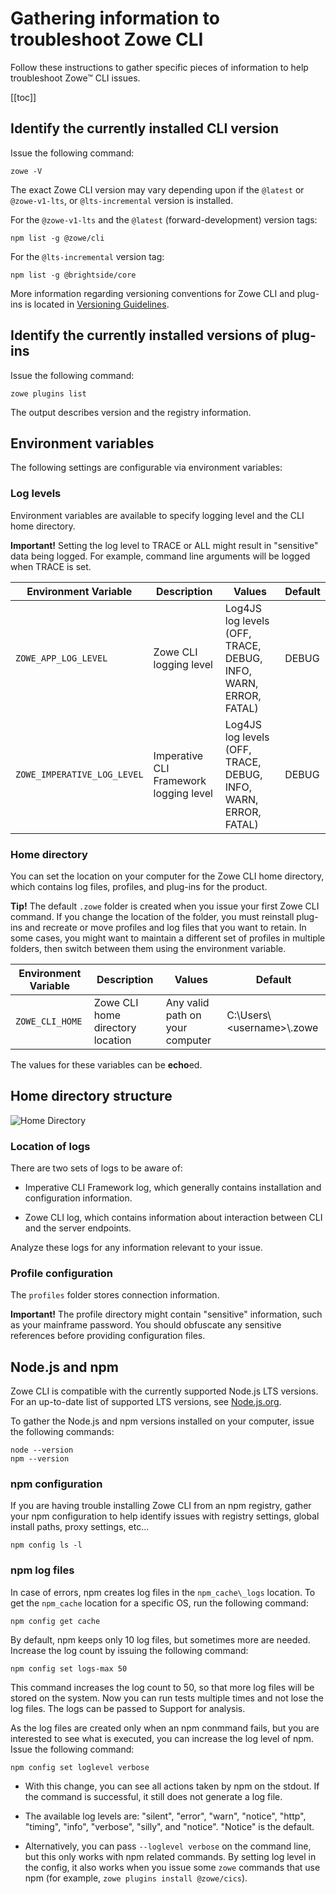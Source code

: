 # Gathering information to troubleshoot Zowe CLI

Follow these instructions to gather specific pieces of information to help troubleshoot Zowe&trade; CLI issues.

[[toc]]

## Identify the currently installed CLI version

Issue the following command:

```
zowe -V
```

The exact Zowe CLI version may vary depending upon if the `@latest` or `@zowe-v1-lts`, or `@lts-incremental` version is installed.

For the `@zowe-v1-lts` and the `@latest` (forward-development) version tags:

```
npm list -g @zowe/cli
```

For the `@lts-incremental` version tag:

```
npm list -g @brightside/core
```

More information regarding versioning conventions for Zowe CLI and plug-ins is located in [Versioning Guidelines](https://github.com/zowe/zowe-cli/blob/master/docs/MaintainerVersioning.md).

## Identify the currently installed versions of plug-ins

Issue the following command:

```
zowe plugins list
```

The output describes version and the registry information.

## Environment variables

The following settings are configurable via environment variables:

### Log levels

Environment variables are available to specify logging level and the CLI home directory.

**Important\!** Setting the log level to TRACE or ALL might result in "sensitive" data being logged. For example, command line arguments will be logged when TRACE is set.

| Environment Variable | Description | Values | Default |
| ---------------------- | ----------- |------- | ------- |
| `ZOWE_APP_LOG_LEVEL`        | Zowe CLI logging level            | Log4JS log levels (OFF, TRACE, DEBUG, INFO, WARN, ERROR, FATAL) | DEBUG   |
| `ZOWE_IMPERATIVE_LOG_LEVEL` | Imperative CLI Framework logging level | Log4JS log levels (OFF, TRACE, DEBUG, INFO, WARN, ERROR, FATAL) | DEBUG   |

### Home directory

You can set the location on your computer for the Zowe CLI home directory, which contains log files, profiles, and plug-ins for the product.

**Tip!** The default `.zowe` folder is created when you issue your first Zowe CLI command. If you change the location of the folder, you must reinstall plug-ins and recreate or move profiles and log files that you want to retain. In some cases, you might want to maintain a different set of profiles in multiple folders, then switch between them using the environment variable.

| Environment Variable | Description | Values | Default |
| ---------------------- | ----------- | ------ | ------- |
| `ZOWE_CLI_HOME`  | Zowe CLI home directory location | Any valid path on your computer | C:\Users\\<username\>\\.zowe

The values for these variables can be **echo**ed.

## Home directory structure

![Home Directory](/v1.21.x/images/troubleshoot/cli/home_struc.png)

### Location of logs

There are two sets of logs to be aware of:

- Imperative CLI Framework log, which generally contains installation and configuration information.

- Zowe CLI log, which contains information about interaction between CLI and the server endpoints.

Analyze these logs for any information relevant to your issue.

### Profile configuration

The `profiles` folder stores connection information.

**Important\!** The profile directory might contain "sensitive" information, such as your mainframe password. You should obfuscate any sensitive references before providing configuration files.

## Node.js and npm
Zowe CLI is compatible with the currently supported Node.js LTS versions. For an up-to-date list of supported LTS versions, see [Node.js.org](https://nodejs.org/en/download/releases/).

To gather the Node.js and npm versions installed on your computer, issue the following commands:

```
node --version
npm --version
```

### npm configuration
If you are having trouble installing Zowe CLI from an npm registry, gather your npm configuration to help identify issues with registry settings, global install paths, proxy settings, etc...

```
npm config ls -l
```

### npm log files
In case of errors, npm creates log files in the `npm_cache\_logs` location. To get the `npm_cache` location for a specific OS, run the following command:

```
npm config get cache
```

By default, npm keeps only 10 log files, but sometimes more are needed. Increase the log count by issuing the following command:

```
npm config set logs-max 50
```

This command increases the log count to 50, so that more log files will be stored on the system. Now you can run tests multiple times and not lose the log files. The logs can be passed to Support for analysis.

As the log files are created only when an npm conmmand fails, but you are interested to see what is executed, you can increase the log level of npm. Issue the following command:

```
npm config set loglevel verbose
```

- With this change, you can see all actions taken by npm on the stdout. If the command is successful, it still does not generate a log file.

- The available log levels are:
"silent", "error", "warn", "notice", "http", "timing", "info", "verbose", "silly", and "notice". "Notice" is the default.
<!--Explain what each log level means-->

- Alternatively, you can pass `--loglevel verbose` on the command line, but this only works with npm related commands. By setting log level in the config, it also works when you issue some `zowe` commands that use npm (for example, `zowe plugins install @zowe/cics`).
